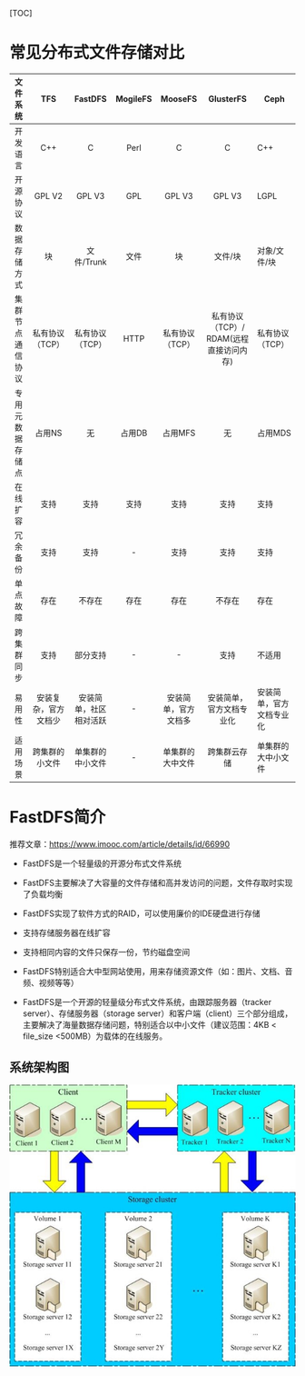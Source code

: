 [TOC]

# 常见分布式文件存储对比

<table>
<thead>
<tr>
<th style="text-align: center;">文件系统</th>
<th style="text-align: center;">TFS</th>
<th style="text-align: center;">FastDFS</th>
<th style="text-align: center;">MogileFS</th>
<th style="text-align: center;">MooseFS</th>
<th style="text-align: center;">GlusterFS</th>
<th>Ceph</th>
</tr>
</thead>
<tbody>
<tr>
<td style="text-align: center;">开发语言</td>
<td style="text-align: center;">C++</td>
<td style="text-align: center;">C</td>
<td style="text-align: center;">Perl</td>
<td style="text-align: center;">C</td>
<td style="text-align: center;">C</td>
<td>C++</td>
</tr>
<tr>
<td style="text-align: center;">开源协议</td>
<td style="text-align: center;">GPL V2</td>
<td style="text-align: center;">GPL V3</td>
<td style="text-align: center;">GPL</td>
<td style="text-align: center;">GPL V3</td>
<td style="text-align: center;">GPL V3</td>
<td>LGPL</td>
</tr>
<tr>
<td style="text-align: center;">数据存储方式</td>
<td style="text-align: center;">块</td>
<td style="text-align: center;">文件/Trunk</td>
<td style="text-align: center;">文件</td>
<td style="text-align: center;">块</td>
<td style="text-align: center;">文件/块</td>
<td>对象/文件/块</td>
</tr>
<tr>
<td style="text-align: center;">集群节点通信协议</td>
<td style="text-align: center;">私有协议（TCP）</td>
<td style="text-align: center;">私有协议（TCP）</td>
<td style="text-align: center;">HTTP</td>
<td style="text-align: center;">私有协议（TCP）</td>
<td style="text-align: center;">私有协议（TCP）/ RDAM(远程直接访问内存)</td>
<td>私有协议（TCP）</td>
</tr>
<tr>
<td style="text-align: center;">专用元数据存储点</td>
<td style="text-align: center;">占用NS</td>
<td style="text-align: center;">无</td>
<td style="text-align: center;">占用DB</td>
<td style="text-align: center;">占用MFS</td>
<td style="text-align: center;">无</td>
<td>占用MDS</td>
</tr>
<tr>
<td style="text-align: center;">在线扩容</td>
<td style="text-align: center;">支持</td>
<td style="text-align: center;">支持</td>
<td style="text-align: center;">支持</td>
<td style="text-align: center;">支持</td>
<td style="text-align: center;">支持</td>
<td>支持</td>
</tr>
<tr>
<td style="text-align: center;">冗余备份</td>
<td style="text-align: center;">支持</td>
<td style="text-align: center;">支持</td>
<td style="text-align: center;">-</td>
<td style="text-align: center;">支持</td>
<td style="text-align: center;">支持</td>
<td>支持</td>
</tr>
<tr>
<td style="text-align: center;">单点故障</td>
<td style="text-align: center;">存在</td>
<td style="text-align: center;">不存在</td>
<td style="text-align: center;">存在</td>
<td style="text-align: center;">存在</td>
<td style="text-align: center;">不存在</td>
<td>存在</td>
</tr>
<tr>
<td style="text-align: center;">跨集群同步</td>
<td style="text-align: center;">支持</td>
<td style="text-align: center;">部分支持</td>
<td style="text-align: center;">-</td>
<td style="text-align: center;">-</td>
<td style="text-align: center;">支持</td>
<td>不适用</td>
</tr>
<tr>
<td style="text-align: center;">易用性</td>
<td style="text-align: center;">安装复杂，官方文档少</td>
<td style="text-align: center;">安装简单，社区相对活跃</td>
<td style="text-align: center;">-</td>
<td style="text-align: center;">安装简单，官方文档多</td>
<td style="text-align: center;">安装简单，官方文档专业化</td>
<td>安装简单，官方文档专业化</td>
</tr>
<tr>
<td style="text-align: center;">适用场景</td>
<td style="text-align: center;">跨集群的小文件</td>
<td style="text-align: center;">单集群的中小文件</td>
<td style="text-align: center;">-</td>
<td style="text-align: center;">单集群的大中文件</td>
<td style="text-align: center;">跨集群云存储</td>
<td>单集群的大中小文件</td>
</tr>
</tbody>
</table>

# FastDFS简介

推荐文章：https://www.imooc.com/article/details/id/66990

- FastDFS是一个轻量级的开源分布式文件系统

- FastDFS主要解决了大容量的文件存储和高并发访问的问题，文件存取时实现了负载均衡

- FastDFS实现了软件方式的RAID，可以使用廉价的IDE硬盘进行存储

- 支持存储服务器在线扩容

- 支持相同内容的文件只保存一份，节约磁盘空间

- FastDFS特别适合大中型网站使用，用来存储资源文件（如：图片、文档、音频、视频等等）

- FastDFS是一个开源的轻量级分布式文件系统，由跟踪服务器（tracker server）、存储服务器（storage server）和客户端（client）三个部分组成，主要解决了海量数据存储问题，特别适合以中小文件（建议范围：4KB < file_size <500MB）为载体的在线服务。

## 系统架构图

![5b6d01cf000101f106530642](各个分布式存储对比.assets/5b6d01cf000101f106530642.jpg)

